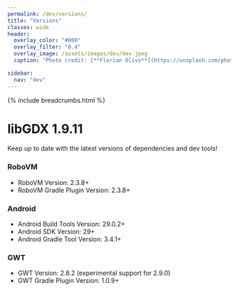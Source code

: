 ```yaml
---
permalink: /dev/versions/
title: "Versions"
classes: wide
header:
  overlay_color: "#000"
  overlay_filter: "0.4"
  overlay_image: /assets/images/dev/dev.jpeg
  caption: "Photo credit: [**Florian Olivo**](https://unsplash.com/photos/Ek9Znm8lQ1U)"

sidebar:
  nav: "dev"
---
```


{% include breadcrumbs.html %}

# libGDX 1.9.11
Keep up to date with the latest versions of dependencies and dev tools!

### RoboVM
- RoboVM Version: 2.3.8+
- RoboVM Gradle Plugin Version: 2.3.8+

### Android
- Android Build Tools Version: 29.0.2+
- Android SDK Version: 29+
- Android Gradle Tool Version: 3.4.1+

### GWT
- GWT Version: 2.8.2 (experimental support for 2.9.0)
- GWT Gradle Plugin Version: 1.0.9+
